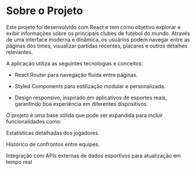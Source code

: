 # Sobre o Projeto
Este projeto foi desenvolvido com React e tem como objetivo explorar e exibir informações sobre os principais clubes de futebol do mundo. Através de uma interface moderna e dinâmica, os usuários podem navegar entre as páginas dos times, visualizar partidas recentes, placares e outros detalhes relevantes.

A aplicação utiliza as seguintes tecnologias e conceitos:

- React Router para navegação fluida entre páginas.

- Styled Components para estilização modular e personalizada.

- Design responsivo, inspirado em aplicativos de esportes reais, garantindo boa experiência em diferentes dispositivos.

O projeto é uma base sólida que pode ser expandida para incluir funcionalidades como:

Estatísticas detalhadas dos jogadores.

Histórico de confrontos entre equipes.

Integração com APIs externas de dados esportivos para atualização em tempo real
